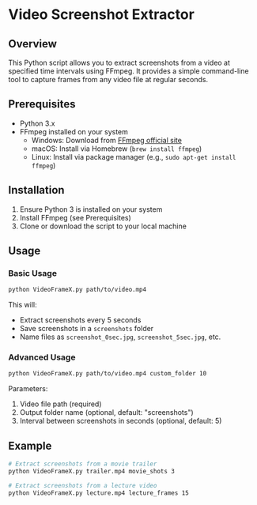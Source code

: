 # Video Screenshot Extractor

## Overview

This Python script allows you to extract screenshots from a video at specified time intervals using FFmpeg. It provides a simple command-line tool to capture frames from any video file at regular seconds.

## Prerequisites

- Python 3.x
- FFmpeg installed on your system
  - Windows: Download from [FFmpeg official site](https://ffmpeg.org/download.html)
  - macOS: Install via Homebrew (`brew install ffmpeg`)
  - Linux: Install via package manager (e.g., `sudo apt-get install ffmpeg`)

## Installation

1. Ensure Python 3 is installed on your system
2. Install FFmpeg (see Prerequisites)
3. Clone or download the script to your local machine

## Usage

### Basic Usage
```bash
python VideoFrameX.py path/to/video.mp4
```

This will:
- Extract screenshots every 5 seconds
- Save screenshots in a `screenshots` folder
- Name files as `screenshot_0sec.jpg`, `screenshot_5sec.jpg`, etc.

### Advanced Usage
```bash
python VideoFrameX.py path/to/video.mp4 custom_folder 10
```

Parameters:
1. Video file path (required)
2. Output folder name (optional, default: "screenshots")
3. Interval between screenshots in seconds (optional, default: 5)

## Example

```bash
# Extract screenshots from a movie trailer
python VideoFrameX.py trailer.mp4 movie_shots 3

# Extract screenshots from a lecture video
python VideoFrameX.py lecture.mp4 lecture_frames 15
```
